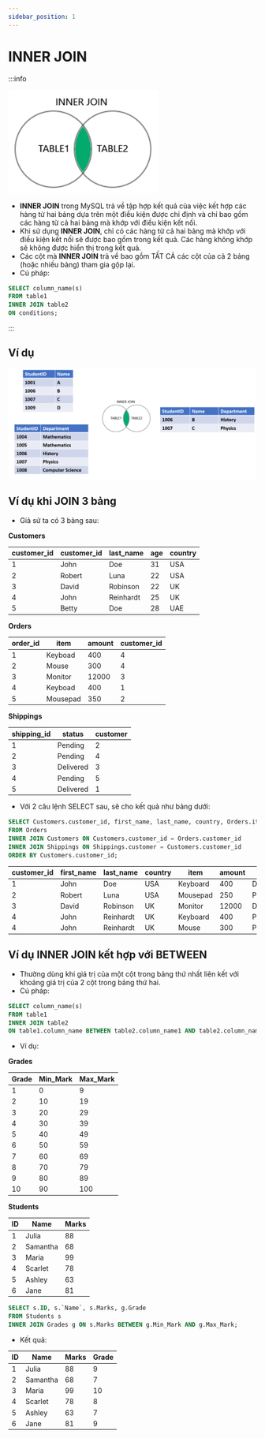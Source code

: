 ```yaml
---
sidebar_position: 1
---
```


# INNER JOIN

:::info

![1706628002671](image/sql-inner-join/1706628002671.png)

- **INNER JOIN** trong MySQL trả về tập hợp kết quả của việc kết hợp các hàng từ hai bảng dựa trên một điều kiện được chỉ định và chỉ bao gồm các hàng từ cả hai bảng mà khớp với điều kiện kết nối.
- Khi sử dụng **INNER JOIN**, chỉ có các hàng từ cả hai bảng mà khớp với điều kiện kết nối sẽ được bao gồm trong kết quả. Các hàng không khớp sẽ không được hiển thị trong kết quả.
- Các cột mà **INNER JOIN** trả về bao gồm TẤT CẢ các cột của cả 2 bảng (hoặc nhiều bảng) tham gia gộp lại.
- Cú pháp:

```sql
SELECT column_name(s)
FROM table1
INNER JOIN table2
ON conditions;
```

:::

## Ví dụ

![1706630131842](image/sql-inner-join/1706630131842.png)

## Ví dụ khi JOIN 3 bảng

- Giả sử ta có 3 bảng sau:

**Customers**

| customer_id | customer_id | last_name | age | country |
| ----------- | ----------- | --------- | --- | ------- |
| 1           | John        | Doe       | 31  | USA     |
| 2           | Robert      | Luna      | 22  | USA     |
| 3           | David       | Robinson  | 22  | UK      |
| 4           | John        | Reinhardt | 25  | UK      |
| 5           | Betty       | Doe       | 28  | UAE     |

**Orders**

| order_id | item     | amount | customer_id |
| -------- | -------- | ------ | ----------- |
| 1        | Keyboad  | 400    | 4           |
| 2        | Mouse    | 300    | 4           |
| 3        | Monitor  | 12000  | 3           |
| 4        | Keyboad  | 400    | 1           |
| 5        | Mousepad | 350    | 2           |

**Shippings**

| shipping_id | status    | customer |
| ----------- | --------- | -------- |
| 1           | Pending   | 2        |
| 2           | Pending   | 4        |
| 3           | Delivered | 3        |
| 4           | Pending   | 5        |
| 5           | Delivered | 1        |

- Với 2 câu lệnh SELECT sau, sẽ cho kết quả như bảng dưới:

```sql
SELECT Customers.customer_id, first_name, last_name, country, Orders.item, Orders.amount, Shippings.status
FROM Orders
INNER JOIN Customers ON Customers.customer_id = Orders.customer_id
INNER JOIN Shippings ON Shippings.customer = Customers.customer_id
ORDER BY Customers.customer_id;
```

| customer_id | first_name | last_name | country | item     | amount | status    |
| ----------- | ---------- | --------- | ------- | -------- | ------ | --------- |
| 1           | John       | Doe       | USA     | Keyboard | 400    | Delivered |
| 2           | Robert     | Luna      | USA     | Mousepad | 250    | Pending   |
| 3           | David      | Robinson  | UK      | Monitor  | 12000  | Delivered |
| 4           | John       | Reinhardt | UK      | Keyboard | 400    | Pending   |
| 4           | John       | Reinhardt | UK      | Mouse    | 300    | Pending   |

## Ví dụ INNER JOIN kết hợp với BETWEEN

- Thường dùng khi giá trị của một cột trong bảng thứ nhất liên kết với khoảng giá trị của 2 cột trong bảng thứ hai.
- Cú pháp:

```sql
SELECT column_name(s)
FROM table1
INNER JOIN table2
ON table1.column_name BETWEEN table2.column_name1 AND table2.column_name2;
```

- Ví dụ:

**Grades**

| Grade | Min_Mark | Max_Mark |
| ----- | -------- | -------- |
| 1     | 0        | 9        |
| 2     | 10       | 19       |
| 3     | 20       | 29       |
| 4     | 30       | 39       |
| 5     | 40       | 49       |
| 6     | 50       | 59       |
| 7     | 60       | 69       |
| 8     | 70       | 79       |
| 9     | 80       | 89       |
| 10    | 90       | 100      |

**Students**

| ID  | Name     | Marks |
| --- | -------- | ----- |
| 1   | Julia    | 88    |
| 2   | Samantha | 68    |
| 3   | Maria    | 99    |
| 4   | Scarlet  | 78    |
| 5   | Ashley   | 63    |
| 6   | Jane     | 81    |

```sql
SELECT s.ID, s.`Name`, s.Marks, g.Grade
FROM Students s
INNER JOIN Grades g ON s.Marks BETWEEN g.Min_Mark AND g.Max_Mark;
```

- Kết quả:

| ID  | Name     | Marks | Grade |
| --- | -------- | ----- | ----- |
| 1   | Julia    | 88    | 9     |
| 2   | Samantha | 68    | 7     |
| 3   | Maria    | 99    | 10    |
| 4   | Scarlet  | 78    | 8     |
| 5   | Ashley   | 63    | 7     |
| 6   | Jane     | 81    | 9     |
